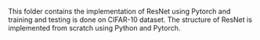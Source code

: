 This folder contains the implementation of ResNet using Pytorch and training and testing is done on CIFAR-10 dataset. The structure of ResNet is implemented from scratch using Python and Pytorch.
